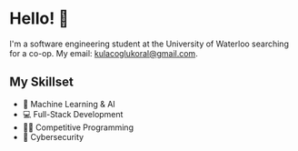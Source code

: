 # Hello! 👋
I'm a software engineering student at the University of Waterloo searching for a co-op. My email: kulacoglukoral@gmail.com.

## My Skillset
- 🤖 Machine Learning & AI
- 💻 Full-Stack Development
- 👨‍💻 Competitive Programming
- 🔐 Cybersecurity
